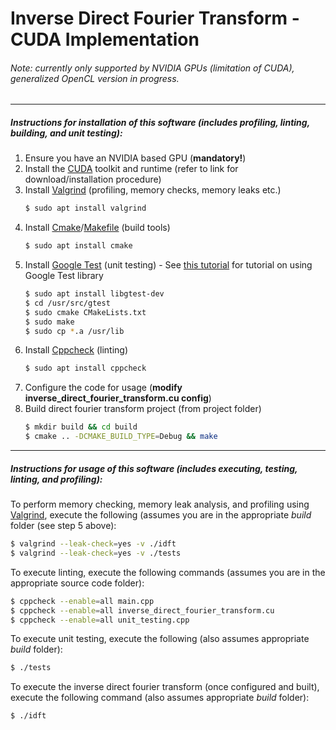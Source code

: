  
# Inverse Direct Fourier Transform - CUDA Implementation
###### Note: currently only supported by NVIDIA GPUs (limitation of CUDA), generalized OpenCL version in progress.
---
##### Instructions for installation of this software (includes profiling, linting, building, and unit testing):
1. Ensure you have an NVIDIA based GPU (**mandatory!**)
2. Install the [CUDA](https://developer.nvidia.com/cuda-downloads) toolkit and runtime (refer to link for download/installation procedure)
3. Install [Valgrind](http://valgrind.org/) (profiling, memory checks, memory leaks etc.)
   ```bash
   $ sudo apt install valgrind
   ```
4. Install [Cmake](https://cmake.org/)/[Makefile](https://www.gnu.org/software/make/) (build tools)
   ```bash
   $ sudo apt install cmake
   ```
5. Install [Google Test](https://github.com/google/googletest) (unit testing) - See [this tutorial](https://www.eriksmistad.no/getting-started-with-google-test-on-ubuntu/) for tutorial on using Google Test library
   ```bash
   $ sudo apt install libgtest-dev
   $ cd /usr/src/gtest
   $ sudo cmake CMakeLists.txt
   $ sudo make
   $ sudo cp *.a /usr/lib
   ```
6. Install [Cppcheck](http://cppcheck.sourceforge.net/) (linting)
   ```bash
   $ sudo apt install cppcheck
   ```
7. Configure the code for usage (**modify inverse_direct_fourier_transform.cu config**)
8. Build direct fourier transform project (from project folder)
   ```bash
   $ mkdir build && cd build
   $ cmake .. -DCMAKE_BUILD_TYPE=Debug && make
   ```

---
##### Instructions for usage of this software (includes executing, testing, linting, and profiling):
To perform memory checking, memory leak analysis, and profiling using [Valgrind](http://valgrind.org/docs/manual/quick-start.html), execute the following (assumes you are in the appropriate *build* folder (see step 5 above):
```bash
$ valgrind --leak-check=yes -v ./idft
$ valgrind --leak-check=yes -v ./tests
```
To execute linting, execute the following commands (assumes you are in the appropriate source code folder):
```bash
$ cppcheck --enable=all main.cpp
$ cppcheck --enable=all inverse_direct_fourier_transform.cu
$ cppcheck --enable=all unit_testing.cpp
```
To execute unit testing, execute the following (also assumes appropriate *build* folder):
```bash
$ ./tests
````
To execute the inverse direct fourier transform (once configured and built), execute the following command (also assumes appropriate *build* folder):
```bash
$ ./idft
```
